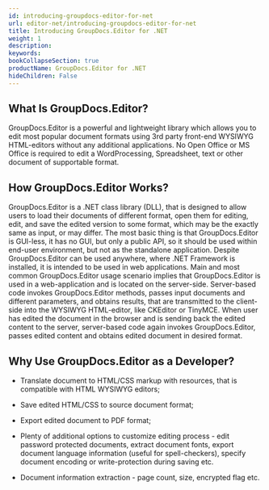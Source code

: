 ```yaml
---
id: introducing-groupdocs-editor-for-net
url: editor-net/introducing-groupdocs-editor-for-net
title: Introducing GroupDocs.Editor for .NET
weight: 1
description: 
keywords: 
bookCollapseSection: true
productName: GroupDocs.Editor for .NET
hideChildren: False
---
```

## What Is GroupDocs.Editor?

GroupDocs.Editor is a powerful and lightweight library which allows you to edit most popular document formats using 3rd party front-end WYSIWYG HTML-editors without any additional applications. No Open Office or MS Office is required to edit a WordProcessing, Spreadsheet, text or other document of supportable format.

## How GroupDocs.Editor Works?

GroupDocs.Editor is a .NET class library (DLL), that is designed to allow users to load their documents of different format, open them for editing, edit, and save the edited version to some format, which may be the exactly same as input, or may differ. The most basic thing is that GroupDocs.Editor is GUI-less, it has no GUI, but only a public API, so it should be used within end-user environment, but not as the standalone application. Despite GroupDocs.Editor can be used anywhere, where .NET Framework is installed, it is intended to be used in web applications. Main and most common GroupDocs.Editor usage scenario implies that GroupDocs.Editor is used in a web-application and is located on the server-side. Server-based code invokes GroupDocs.Editor methods, passes input documents and different parameters, and obtains results, that are transmitted to the client-side into the WYSIWYG HTML-editor, like CKEditor or TinyMCE. When user has edited the document in the browser and is sending back the edited content to the server, server-based code again invokes GroupDocs.Editor, passes edited content and obtains edited document in desired format.

## Why Use GroupDocs.Editor as a Developer?

*   Translate document to HTML/CSS markup with resources, that is compatible with HTML WYSIWYG editors;
    
*   Save edited HTML/CSS to source document format;
    
*   Export edited document to PDF format;
    
*   Plenty of additional options to customize editing process - edit password protected documents, extract document fonts, export document language information (useful for spell-checkers), specify document encoding or write-protection during saving etc.
    
*   Document information extraction - page count, size, encrypted flag etc.
